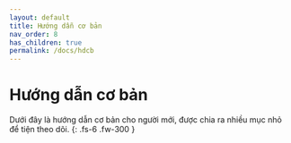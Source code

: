 ```yaml
---
layout: default
title: Hướng dẫn cơ bản
nav_order: 8
has_children: true
permalink: /docs/hdcb
---
```


# Hướng dẫn cơ bản

Dưới đây là hướng dẫn cơ bản cho người mới, được chia ra nhiều mục nhỏ để tiện theo dõi.
{: .fs-6 .fw-300 }
